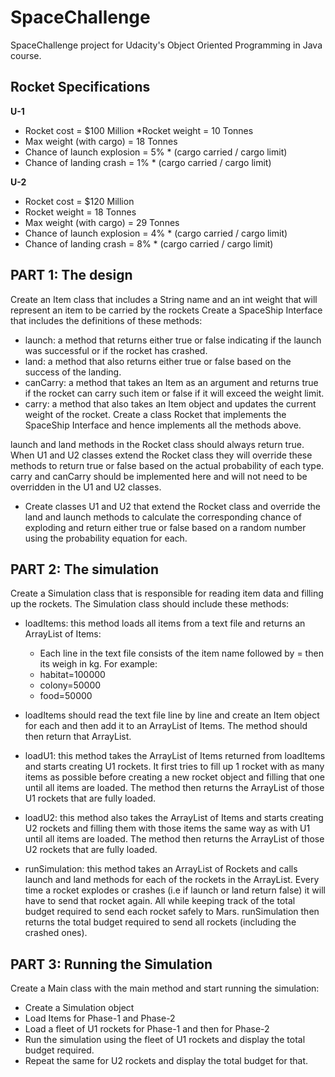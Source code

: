 # SpaceChallenge
SpaceChallenge project for Udacity's Object Oriented Programming in Java course.

## Rocket Specifications

**U-1**
* Rocket cost = $100 Million
*Rocket weight = 10 Tonnes
* Max weight (with cargo) = 18 Tonnes
* Chance of launch explosion = 5% * (cargo carried / cargo limit)
* Chance of landing crash = 1% * (cargo carried / cargo limit)

**U-2**
* Rocket cost = $120 Million
* Rocket weight = 18 Tonnes
* Max weight (with cargo) = 29 Tonnes
* Chance of launch explosion = 4% * (cargo carried / cargo limit)
* Chance of landing crash = 8% * (cargo carried / cargo limit)

## PART 1: The design
Create an Item class that includes a String name and an int weight that will represent an item to be carried by the rockets
Create a SpaceShip Interface that includes the definitions of these methods:

* launch: a method that returns either true or false indicating if the launch was successful or if the rocket has crashed.
* land: a method that also returns either true or false based on the success of the landing.
* canCarry: a method that takes an Item as an argument and returns true if the rocket can carry such item or false if it will exceed the weight limit.
* carry: a method that also takes an Item object and updates the current weight of the rocket.
Create a class Rocket that implements the SpaceShip Interface and hence implements all the methods above.

launch and land methods in the Rocket class should always return true. When U1 and U2 classes extend the Rocket class they will override these methods to return true or false based on the actual probability of each type.
carry and canCarry should be implemented here and will not need to be overridden in the U1 and U2 classes.

* Create classes U1 and U2 that extend the Rocket class and override the land and launch methods to calculate the corresponding chance of exploding and return either true or false based on a random number using the probability equation for each.

## PART 2: The simulation
Create a Simulation class that is responsible for reading item data and filling up the rockets. The Simulation class should include these methods:

* loadItems: this method loads all items from a text file and returns an ArrayList of Items:
  * Each line in the text file consists of the item name followed by = then its weigh in kg. For example:
  * habitat=100000
  * colony=50000
  * food=50000
    
* loadItems should read the text file line by line and create an Item object for each and then add it to an ArrayList of Items. The method should then return that ArrayList.
* loadU1: this method takes the ArrayList of Items returned from loadItems and starts creating U1 rockets. It first tries to fill up 1 rocket with as many items as possible before creating a new rocket object and filling that one until all items are loaded. The method then returns the ArrayList of those U1 rockets that are fully loaded.
* loadU2: this method also takes the ArrayList of Items and starts creating U2 rockets and filling them with those items the same way as with U1 until all items are loaded. The method then returns the ArrayList of those U2 rockets that are fully loaded.
* runSimulation: this method takes an ArrayList of Rockets and calls launch and land methods for each of the rockets in the ArrayList. Every time a rocket explodes or crashes (i.e if launch or land return false) it will have to send that rocket again. All while keeping track of the total budget required to send each rocket safely to Mars. runSimulation then returns the total budget required to send all rockets (including the crashed ones).

## PART 3: Running the Simulation
Create a Main class with the main method and start running the simulation:

* Create a Simulation object
* Load Items for Phase-1 and Phase-2
* Load a fleet of U1 rockets for Phase-1 and then for Phase-2
* Run the simulation using the fleet of U1 rockets and display the total budget required.
* Repeat the same for U2 rockets and display the total budget for that.
